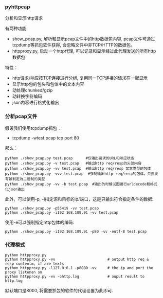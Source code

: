### pyhttpcap

分析和显示http请求

有两种功能:

* show_pcap.py, 解析和显示pcap文件中的http数据包内容, pcap文件可通过tcpdump等抓包软件获得, 会忽略文件中非TCP/HTTP的数据包。
* httpproxy.py, 启动一个http代理, 可以记录和显示经过此代理发送的所有http数据包

特性：

* http请求/响应按TCP连接进行分组, 复用同一TCP连接的请求在一起显示
* 显示http包的包头和包体中的文本内容
* 动处理chunked/gzip
* 动转换字符编码
* json内容进行格式化输出

### 分析pcap文件

假设我们使用tcpdump抓包：
+ tcpdump -wtest.pcap tcp port 80

那么：
```
python ./show_pcap.py test.pcap      #仅输出请求的URL和响应状态
python ./show_pcap.py -v test.pcap   #输出http req/resp的头部内容
python ./show_pcap.py -vv test.pcap  #输出http req/resp 文本类型的包体
python ./show_pcap.py -vvv test.pcap  #强制输出http req/resp的包体，只要没有被判定为二进制的类型
python ./show_pcap.py -vv -b test.pcap  #输出的时候试图进行urldecode和格式化json输出
```
此外，可以使用-p, -i指定源和目标的ip/端口，这是只输出符合指定条件的数据:
```
python ./show_pcap.py -p55419 -vv test.pcap
python ./show_pcap.py -i192.168.109.91 -vv test.pcap
```
使用-e可以强制指定http包体的编码:
```
python ./show_pcap.py -i192.168.109.91 -p80 -vv -eutf-8 test.pcap
```

### 代理模式
```
python httpproxy.py
python httpproxy.py -vv                        # output http req & resp contentm, if are texts
python httpproxy.py -l127.0.0.1 -p8080 -vv     # the ip and port the proxy listenen on
python httpproxy.py -vv -ohttp.log             # ouput result to http.log
```

默认端口是8000, 将需要抓包的软件的代理设置为此即可.
